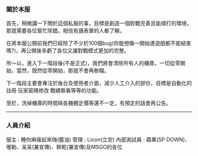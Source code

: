 ### 關於本服

首先，稍微講一下關於這個私服的事，目標是創造一個對戰完善且能順打的環境，那就需要各位幫忙除錯，相信有讀表單的人都了解。

在將本服公開前我們已經除了不少於100個bug(你能想像一開始連遊戲都不能結束嗎?)，再公開後多虧了各位又讓對戰模式更加的完整。

所～以，進入下一階段後(不是正式)，我們將會清除所有人的機庫，一切從零開始，當然，既然從零開始，那就不會再刪檔。

下一階段主要會專注於後台及使用者介面，減少人工介入的部份，目標是自動化的註冊 玩家密碼修改  戰績察看等等的功能。

至於，洗掉機庫的時間與各機體定價等還不一定，有預定的話會再公告。

------

### 人員介紹
服主 : 睡你麻痺起來嗨(醬油)
管理 : Licon(立空)
內部測試員 : 蘋果(SP DOWN)、喔勒、呆呆(兼宣傳)、餅乾(兼宣傳)及MSGO的各位


